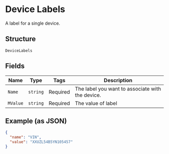 
# Device Labels

A label for a single device.

## Structure

`DeviceLabels`

## Fields

| Name | Type | Tags | Description |
|  --- | --- | --- | --- |
| `Name` | `string` | Required | The label you want to associate with the device. |
| `MValue` | `string` | Required | The value of label |

## Example (as JSON)

```json
{
  "name": "VIN",
  "value": "XXUZL54B5YN105457"
}
```

